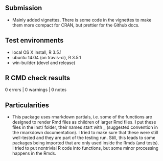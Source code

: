 ## Submission
* Mainly added vignettes. There is some code in the vignettes to make them more
  compact for CRAN, but prettier for the Github docs.

## Test environments
* local OS X install, R 3.5.1
* ubuntu 14.04 (on travis-ci), R 3.5.1
* win-builder (devel and release)

## R CMD check results

0 errors | 0 warnings | 0 notes

## Particularities
* This package uses rmarkdown partials, i.e. some of the functions are designed
  to render Rmd files as children of larger Rmd files. I put these files in
  the inst/ folder, their names start with _ (suggested convention in the
  rmarkdown documentation).
  I tried to make sure that these were still well-tested and they are part 
  of the testing run. Still, this leads to some packages being imported that are
  only used inside the Rmds (and tests). I tried to put nontrivial R code into 
  functions, but some minor processing happens in the Rmds.
  
